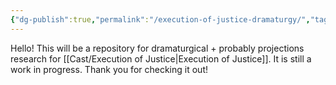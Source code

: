 ```yaml
---
{"dg-publish":true,"permalink":"/execution-of-justice-dramaturgy/","tags":["gardenEntry"]}
---
```


Hello! This will be a repository for dramaturgical + probably projections research for [[Cast/Execution of Justice\|Execution of Justice]]. It is still a work in progress. Thank you for checking it out!